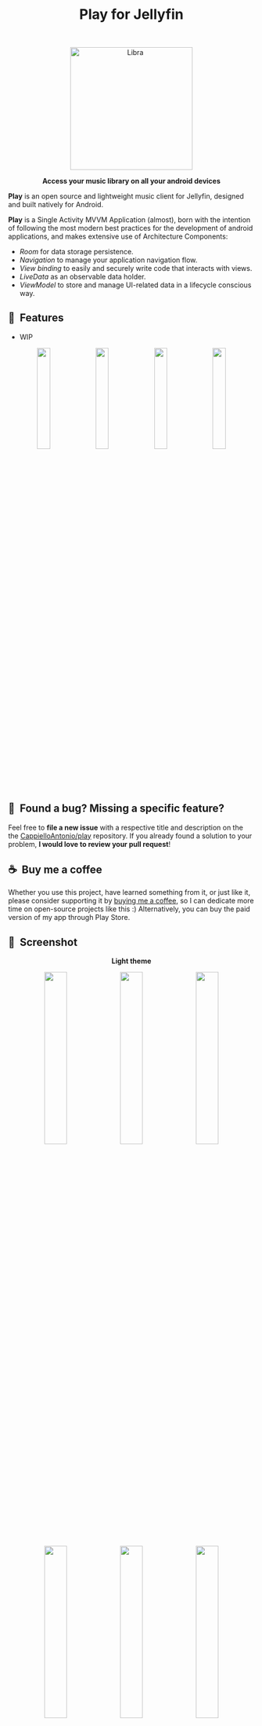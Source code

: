 <h1 align="center"> Play for Jellyfin </h1> 
<br>
<p align="center">
  <img alt="Libra" title="Libra" src="https://github.com/CappielloAntonio/libra/blob/master/mockup/svg/undraw_contemplating.svg" width="250">
</p>

<p align="center">
  <b>Access your music library on all your android devices</b>
</p>

**Play** is an open source and lightweight music client for Jellyfin, designed and built natively for Android.

**Play** is a Single Activity MVVM Application (almost), born with the intention of following the most modern best practices for the development of android applications, and makes extensive use of Architecture Components:

- *Room* for data storage persistence.
- *Navigation* to manage your application navigation flow.
- *View binding* to easily and securely write code that interacts with views.
- *LiveData* as an observable data holder.
- *ViewModel* to store and manage UI-related data in a lifecycle conscious way. 


## 🚀&nbsp; Features

- WIP

<p align="center">  
  <img src="https://github.com/CappielloAntonio/play/blob/master/mockup/light/1_mock_home_light.png" width="23%"></img> <img src="https://github.com/CappielloAntonio/play/blob/master/mockup/light/2_mock_favorites_light.png" width="23%"></img> <img src="https://github.com/CappielloAntonio/play/blob/master/mockup/light/3_mock_categories_light.png" width="23%"></img> <img src="https://github.com/CappielloAntonio/play/blob/master/mockup/light/5_mock_detail_light.png" width="23%"></img> 
</p>


## 🤝&nbsp; Found a bug? Missing a specific feature?

Feel free to **file a new issue** with a respective title and description on the the [CappielloAntonio/play](https://github.com/CappielloAntonio/play/issues) repository. If you already found a solution to your problem, **I would love to review your pull request**!


## ☕&nbsp; Buy me a coffee

Whether you use this project, have learned something from it, or just like it, please consider supporting it by [buying me a coffee](https://www.buymeacoffee.com/), so I can dedicate more time on open-source projects like this :)
Alternatively, you can buy the paid version of my app through Play Store.


## 📸&nbsp; Screenshot

<p align="center">
  <b>Light theme</b>
</p>

<p align="center">  
  <img src="https://github.com/CappielloAntonio/play/blob/master/mockup/light/1_mock_home_light.png" width="30%"></img> <img src="https://github.com/CappielloAntonio/play/blob/master/mockup/light/2_mock_favorites_light.png" width="30%"></img> <img src="https://github.com/CappielloAntonio/play/blob/master/mockup/light/3_mock_categories_light.png" width="30%"></img> <img src="https://github.com/CappielloAntonio/play/blob/master/mockup/light/4_mock_settings_light.png" width="30%"></img> <img src="https://github.com/CappielloAntonio/play/blob/master/mockup/light/5_mock_detail_light.png" width="30%"></img> <img src="https://github.com/CappielloAntonio/play/blob/master/mockup/light/6_mock_filters_light.png" width="30%"></img>
</p>

<br>

<p align="center">
  <b>Dark theme</b>
</p>

<p align="center">  
  <img src="https://github.com/CappielloAntonio/play/blob/master/mockup/dark/1_mock_home_dark.png" width="30%"></img> <img src="https://github.com/CappielloAntonio/play/blob/master/mockup/dark/2_mock_favorites_dark.png" width="30%"></img> <img src="https://github.com/CappielloAntonio/play/blob/master/mockup/dark/3_mock_categories_dark.png" width="30%"></img> <img src="https://github.com/CappielloAntonio/play/blob/master/mockup/dark/4_mock_settings_dark.png" width="30%"></img> <img src="https://github.com/CappielloAntonio/play/blob/master/mockup/dark/5_mock_detail_dark.png" width="30%"></img> <img src="https://github.com/CappielloAntonio/play/blob/master/mockup/dark/6_mock_filters_dark.png" width="30%"></img>
</p>


## 📘&nbsp; License

Play is released under the under terms of the [MIT License](LICENSE).
